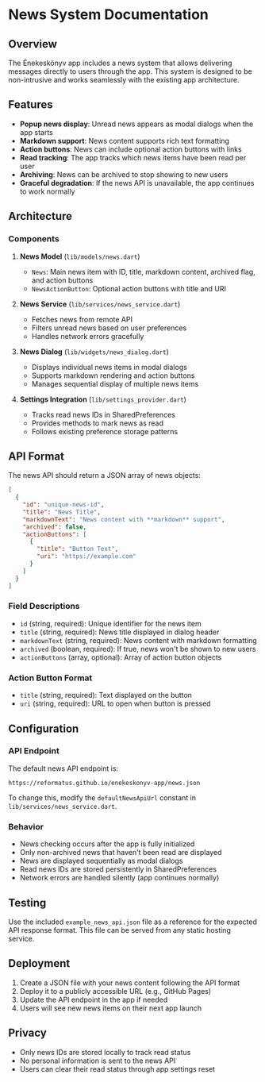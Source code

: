# News System Documentation

## Overview

The Énekeskönyv app includes a news system that allows delivering messages directly to users through the app. This system is designed to be non-intrusive and works seamlessly with the existing app architecture.

## Features

- **Popup news display**: Unread news appears as modal dialogs when the app starts
- **Markdown support**: News content supports rich text formatting
- **Action buttons**: News can include optional action buttons with links
- **Read tracking**: The app tracks which news items have been read per user
- **Archiving**: News can be archived to stop showing to new users
- **Graceful degradation**: If the news API is unavailable, the app continues to work normally

## Architecture

### Components

1. **News Model** (`lib/models/news.dart`)
   - `News`: Main news item with ID, title, markdown content, archived flag, and action buttons
   - `NewsActionButton`: Optional action buttons with title and URI

2. **News Service** (`lib/services/news_service.dart`)
   - Fetches news from remote API
   - Filters unread news based on user preferences
   - Handles network errors gracefully

3. **News Dialog** (`lib/widgets/news_dialog.dart`)
   - Displays individual news items in modal dialogs
   - Supports markdown rendering and action buttons
   - Manages sequential display of multiple news items

4. **Settings Integration** (`lib/settings_provider.dart`)
   - Tracks read news IDs in SharedPreferences
   - Provides methods to mark news as read
   - Follows existing preference storage patterns

## API Format

The news API should return a JSON array of news objects:

```json
[
  {
    "id": "unique-news-id",
    "title": "News Title",
    "markdownText": "News content with **markdown** support",
    "archived": false,
    "actionButtons": [
      {
        "title": "Button Text", 
        "uri": "https://example.com"
      }
    ]
  }
]
```

### Field Descriptions

- `id` (string, required): Unique identifier for the news item
- `title` (string, required): News title displayed in dialog header
- `markdownText` (string, required): News content with markdown formatting
- `archived` (boolean, required): If true, news won't be shown to new users
- `actionButtons` (array, optional): Array of action button objects

### Action Button Format

- `title` (string, required): Text displayed on the button
- `uri` (string, required): URL to open when button is pressed

## Configuration

### API Endpoint

The default news API endpoint is:
```
https://reformatus.github.io/enekeskonyv-app/news.json
```

To change this, modify the `defaultNewsApiUrl` constant in `lib/services/news_service.dart`.

### Behavior

- News checking occurs after the app is fully initialized
- Only non-archived news that haven't been read are displayed
- News are displayed sequentially as modal dialogs
- Read news IDs are stored persistently in SharedPreferences
- Network errors are handled silently (app continues normally)

## Testing

Use the included `example_news_api.json` file as a reference for the expected API response format. This file can be served from any static hosting service.

## Deployment

1. Create a JSON file with your news content following the API format
2. Deploy it to a publicly accessible URL (e.g., GitHub Pages)
3. Update the API endpoint in the app if needed
4. Users will see new news items on their next app launch

## Privacy

- Only news IDs are stored locally to track read status
- No personal information is sent to the news API
- Users can clear their read status through app settings reset